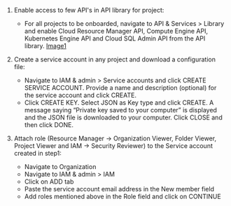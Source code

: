 1. Enable access to few API's in API library for project:
      * For all projects to be onboarded, navigate to API & Services > Library and enable Cloud Resource Manager API, Compute Engine API, Kubernetes Engine API and Cloud SQL Admin API from the API library. 
[Image1](/images/1.png)
2. Create a service account in any project and download a configuration file: 
      * Navigate to IAM & admin > Service accounts and click CREATE SERVICE ACCOUNT. Provide a name and description (optional) for the service account and click CREATE. 
      * Click CREATE KEY.  Select JSON as Key type and click CREATE. A message saying “Private key saved to your computer” is displayed and the JSON file is downloaded to your computer. Click CLOSE and then click DONE. 

3. Attach role (Resource Manager -> Organization Viewer, Folder Viewer, Project Viewer and    IAM -> Security Reviewer) to the Service account created in step1: 
      * Navigate to Organization 
      * Navigate to IAM & admin > IAM 
      * Click on ADD tab 
      * Paste the service account email address in the New member field 
      * Add roles mentioned above in the Role field and click on CONTINUE 
       
